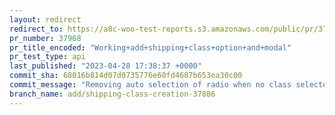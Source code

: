 ```yaml
---
layout: redirect
redirect_to: https://a8c-woo-test-reports.s3.amazonaws.com/public/pr/37968/api/index.html
pr_number: 37968
pr_title_encoded: "Working+add+shipping+class+option+and+modal"
pr_test_type: api
last_published: "2023-04-28 17:38:37 +0000"
commit_sha: 68016b814d07d0735776e60fd4687b653ea30c00
commit_message: "Removing auto selection of radio when no class selected"
branch_name: add/shipping-class-creation-37886
---
```

